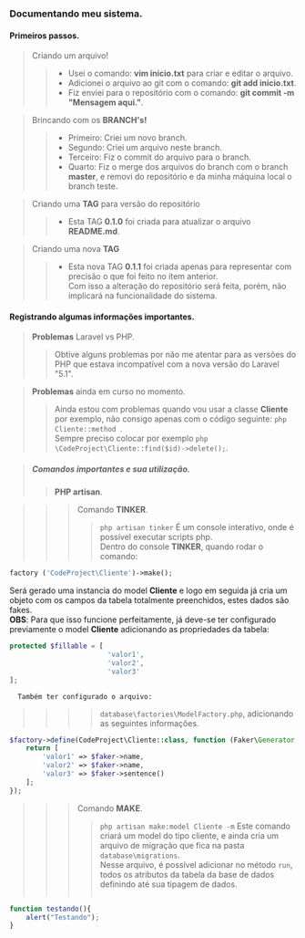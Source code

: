 ### Documentando meu sistema.

#### Primeiros passos.

> Criando um arquivo!
>>    - Usei o comando: **vim inicio.txt** para criar e editar o arquivo.  
>>    - Adicionei o arquivo ao git com o comando: **git add inicio.txt**.  
>>    - Fiz enviei para o repositório com o comando: **git commit -m "Mensagem aqui."**.  

> Brincando com os **BRANCH's!**
>>    - Primeiro: Criei um novo branch.  
>>    - Segundo: Criei um arquivo neste branch.  
>>    - Terceiro: Fiz o commit do arquivo para o branch.  
>>    - Quarto: Fiz o merge dos arquivos do branch com o branch **master**, e removi do repositório e da minha máquina local o branch teste.  

> Criando uma **TAG** para versão do repositório  
>>  - Esta TAG **0.1.0** foi criada para atualizar o arquivo **README.md**.  

> Criando uma nova **TAG**  
>>  - Esta nova TAG **0.1.1**  foi criada apenas para representar com precisão o que foi feito no ítem anterior.  
    Com isso a alteração do repositório será feita, porém, não implicará na funcionalidade do sistema.  

#### Registrando algumas informações importantes.

> **Problemas** Laravel vs PHP.
>> Obtive alguns problemas por não me atentar para as versões do PHP que estava incompatível com a nova versão do Laravel "5.1".  

> **Problemas** ainda em curso no momento.
>> Ainda estou com problemas quando vou usar a classe **Cliente** por exemplo, não consigo apenas com o código seguinte: ```php Cliente::method ```.  
   Sempre preciso colocar por exemplo ```php \CodeProject\Cliente::find($id)->delete();```.  

> ##### **Comandos** importantes e sua utilização.  
>> **PHP artisan**.

>>> Comando **TINKER**.
>>>> ```php artisan tinker``` É um console interativo, onde é possível executar scripts php.  
>>>> Dentro do console **TINKER**, quando rodar o comando:
```php   
factory ('CodeProject\Cliente')->make();
```
Será gerado uma instancia 
     do model **Cliente** e logo em seguida já cria um objeto com os campos da tabela totalmente preenchidos, estes dados são fakes.  
     **OBS**: Para que isso funcione perfeitamente, já deve-se ter configurado previamente o model **Cliente** 
     adicionando as propriedades da tabela:  
```php  
protected $fillable = [ 
                        'valor1',
                        'valor2',
                        'valor3'
];
```  

      Também ter configurado o arquivo:  

>>>>  ```database\factories\ModelFactory.php```, adicionando as seguintes informações.
```php  
$factory->define(CodeProject\Cliente::class, function (Faker\Generator $faker) {
    return [
        'valor1' => $faker->name,
        'valor2' => $faker->name,
        'valor3' => $faker->sentence()
    ];
});
```  
  
>>>  Comando **MAKE**.  
>>>> ```php artisan make:model Cliente -m``` Este comando criará um model do tipo cliente, e ainda cria um arquivo de migração que fica na pasta ```database\migrations```.  
        Nesse arquivo, é possível adicionar no método ```run```, todos os atributos da tabela da base de dados definindo até sua tipagem de dados.
>>>> ```







```js  
function testando(){
    alert("Testando");
}

```
